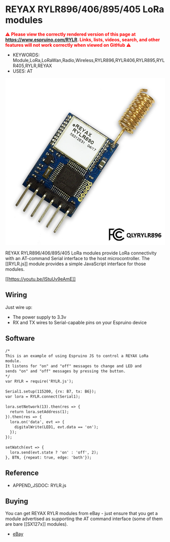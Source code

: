 <!--- Copyright (c) 2018 Davy Wybiral. See the file LICENSE for copying permission. -->
REYAX RYLR896/406/895/405 LoRa modules
===================================

<span style="color:red">:warning: **Please view the correctly rendered version of this page at https://www.espruino.com/RYLR. Links, lists, videos, search, and other features will not work correctly when viewed on GitHub** :warning:</span>

* KEYWORDS: Module,LoRa,LoRaWan,Radio,Wireless,RYLR896,RYLR406,RYLR895,RYLR405,RYLR,REYAX
* USES: AT


![RYLR896](RYLR.jpg)

REYAX RYLR896/406/895/405 LoRa modules provide LoRa connectivity with an
AT-command Serial interface to the host microcontroller. The [[RYLR.js]] module
provides a simple JavaScript interface for those modules.

[[https://youtu.be/IStuUv9eAmE]]

Wiring
-------

Just wire up:

* The power supply to 3.3v
* RX and TX wires to Serial-capable pins on your Espruino device

Software
--------

```
/*
This is an example of using Espruino JS to control a REYAX LoRa module.
It listens for "on" and "off" messages to change and LED and
sends "on" and "off" messages by pressing the button.
*/
var RYLR = require('RYLR.js');

Serial1.setup(115200, {rx: B7, tx: B6});
var lora = RYLR.connect(Serial1);

lora.setNetwork(13).then(res => {
  return lora.setAddress(1);
}).then(res => {
  lora.on('data', evt => {
    digitalWrite(LED1, evt.data == 'on');
  });
});

setWatch(evt => {
  lora.send(evt.state ? 'on' : 'off', 2);
}, BTN, {repeat: true, edge: 'both'});
```


Reference
---------

* APPEND_JSDOC: RYLR.js


Buying
-----

You can get REYAX RYLR modules from eBay - just ensure that you get a module
advertised as supporting the AT command interface (some of them are bare [[SX127x]] modules).

* [eBay](http://www.ebay.com/sch/i.html?_nkw=reyax+rylr)
